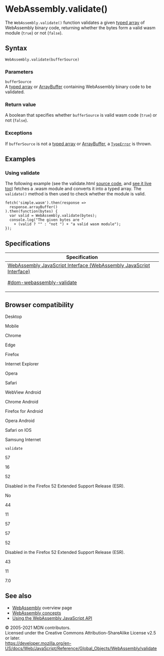 # WebAssembly.validate()

The `WebAssembly.validate()` function validates a given [typed array](https://developer.mozilla.org/en-US/docs/Web/JavaScript/Typed_arrays) of WebAssembly binary code, returning whether the bytes form a valid wasm module (`true`) or not (`false`).

## Syntax

    WebAssembly.validate(bufferSource)

### Parameters

`bufferSource`  
A [typed array](https://developer.mozilla.org/en-US/docs/Web/JavaScript/Typed_arrays) or [ArrayBuffer](../arraybuffer) containing WebAssembly binary code to be validated.

### Return value

A boolean that specifies whether `bufferSource` is valid wasm code (`true`) or not (`false`).

### Exceptions

If `bufferSource` is not a [typed array](https://developer.mozilla.org/en-US/docs/Web/JavaScript/Typed_arrays) or [ArrayBuffer](../arraybuffer), a [`TypeError`](../typeerror) is thrown.

## Examples

### Using validate

The following example (see the validate.html [source code](https://github.com/mdn/webassembly-examples/blob/master/js-api-examples/validate.html), and [see it live too](https://mdn.github.io/webassembly-examples/js-api-examples/validate.html)) fetches a .wasm module and converts it into a typed array. The `validate()` method is then used to check whether the module is valid.

    fetch('simple.wasm').then(response =>
      response.arrayBuffer()
    ).then(function(bytes) {
      var valid = WebAssembly.validate(bytes);
      console.log("The given bytes are "
        + (valid ? "" : "not ") + "a valid wasm module");
    });

## Specifications

<table><thead><tr class="header"><th>Specification</th></tr></thead><tbody><tr class="odd"><td><a href="https://webassembly.github.io/spec/js-api/#dom-webassembly-validate">WebAssembly JavaScript Interface (WebAssembly JavaScript Interface) 
<br/>

<span class="small">#dom-webassembly-validate</span></a></td></tr></tbody></table>

## Browser compatibility

Desktop

Mobile

Chrome

Edge

Firefox

Internet Explorer

Opera

Safari

WebView Android

Chrome Android

Firefox for Android

Opera Android

Safari on IOS

Samsung Internet

`validate`

57

16

52

Disabled in the Firefox 52 Extended Support Release (ESR).

No

44

11

57

57

52

Disabled in the Firefox 52 Extended Support Release (ESR).

43

11

7.0

## See also

-   [WebAssembly](https://developer.mozilla.org/en-US/docs/WebAssembly) overview page
-   [WebAssembly concepts](https://developer.mozilla.org/en-US/docs/WebAssembly/Concepts)
-   [Using the WebAssembly JavaScript API](https://developer.mozilla.org/en-US/docs/WebAssembly/Using_the_JavaScript_API)

© 2005-2021 MDN contributors.  
Licensed under the Creative Commons Attribution-ShareAlike License v2.5 or later.  
<a href="https://developer.mozilla.org/en-US/docs/Web/JavaScript/Reference/Global_Objects/WebAssembly/validate" class="_attribution-link">https://developer.mozilla.org/en-US/docs/Web/JavaScript/Reference/Global_Objects/WebAssembly/validate</a>
